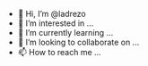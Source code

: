 - 👋 Hi, I’m @ladrezo
- 👀 I’m interested in ...
- 🌱 I’m currently learning ...
- 💞️ I’m looking to collaborate on ...
- 📫 How to reach me ...

<!---
ladrezo/ladrezo is a ✨ special ✨ repository because its `README.md` (this file) appears on your GitHub profile.
You can click the Preview link to take a look at your changes.
--->
